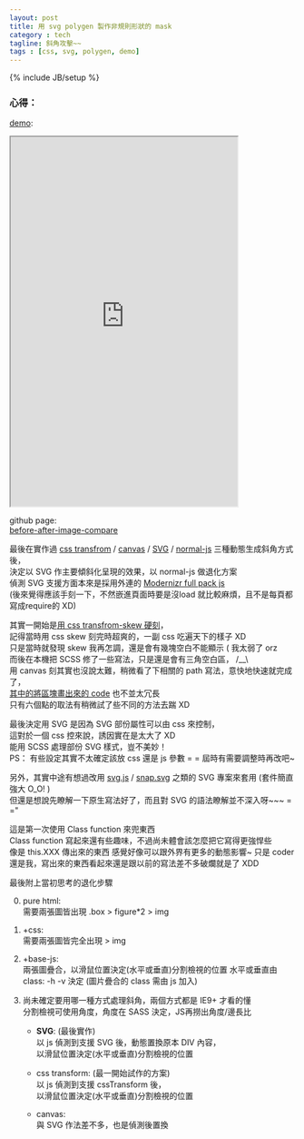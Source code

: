 ```yaml
---
layout: post
title: 用 svg polygen 製作非規則形狀的 mask
category : tech
tagline: 斜角攻擊~~
tags : [css, svg, polygen, demo]
---
```

{% include JB/setup %}

### 心得：

<a href="http://rplus.github.io/before-after-image-compare/assets/">demo</a>:

<iframe src="http://rplus.github.io/before-after-image-compare/assets/" width="400" height="650"> </iframe>

github page:  
[before-after-image-compare](https://github.com/Rplus/before-after-image-compare)

最後在實作過 [css transfrom](https://github.com/Rplus/before-after-image-compare/tree/cssTransformDONE) / [canvas](https://github.com/Rplus/before-after-image-compare/tree/canvasDONE) / [SVG](https://github.com/Rplus/before-after-image-compare/tree/svgDONE) / [normal-js](https://github.com/Rplus/before-after-image-compare/tree/normalCompare) 三種動態生成斜角方式後，  
決定以 SVG 作主要傾斜化呈現的效果，以 normal-js 做退化方案  
偵測 SVG 支援方面本來是採用外連的 [Modernizr full pack js](http://cdnjs.cloudflare.com/ajax/libs/modernizr/2.7.1/modernizr.min.js)  
(後來覺得應該手刻一下，不然嵌進頁面時要是沒load 就比較麻煩，且不是每頁都寫成require的 XD)

其實一開始是[用 css transfrom-skew 硬刻](http://codepen.io/Rplus/pen/isvDK)，  
記得當時用 css skew 刻完時超爽的，一副 css 吃遍天下的樣子 XD  
只是當時就發現 skew 我再怎調，還是會有幾塊空白不能顯示 ( 我太弱了 orz  
而後在本機把 SCSS 修了一些寫法，只是還是會有三角空白區， /__\  
用 canvas 刻其實也沒說太難，稍微看了下相關的 path 寫法，意快地快速就完成了，  
[其中的將區塊畫出來的 code](https://github.com/Rplus/before-after-image-compare/blob/canvasDONE/assets/script/app.js#L74) 也不並太冗長  
只有六個點的取法有稍微試了些不同的方法去踹 XD

最後決定用 SVG 是因為 SVG 部份屬性可以由 css 來控制，  
這對於一個 css 控來說，誘因實在是太大了 XD  
能用 SCSS 處理部份 SVG 樣式，豈不美妙！  
PS： 有些設定其實不太確定該放 css 還是 js 參數 = = 屆時有需要調整時再改吧~

另外，其實中途有想過改用 [svg.js](http://svgjs.com/) / [snap.svg](http://snapsvg.io/start/) 之類的 SVG 專案來套用 (套件簡直強大 O_O! )  
但還是想說先瞭解一下原生寫法好了，而且對 SVG 的語法瞭解並不深入呀~~~ = ="

這是第一次使用 Class function 來兜東西  
Class function 寫起來還有些趣味，不過尚未體會該怎麼把它寫得更強悍些  
像是 this.XXX 傳出來的東西 感覺好像可以跟外界有更多的動態影響~
只是 coder 還是我，寫出來的東西看起來還是跟以前的寫法差不多破爛就是了 XDD

最後附上當初思考的退化步驟

0. pure html:  
    需要兩張圖皆出現
    .box > figure\*2 > img

1. +css:  
    需要兩張圖皆完全出現 > img

2. +base-js:  
    兩張圖疊合，以滑鼠位置決定(水平或垂直)分割檢視的位置
    水平或垂直由 class: -h -v 決定
    (圖片疊合的 class 需由 js 加入)

3. 尚未確定要用哪一種方式處理斜角，兩個方式都是 IE9+ 才看的懂  
    分割檢視可使用角度，角度在 SASS 決定，JS再撈出角度/邊長比
    + **SVG**: (最後實作)  
        以 js 偵測到支援 SVG 後，動態置換原本 DIV 內容，  
        以滑鼠位置決定(水平或垂直)分割檢視的位置

    + css transform: (最一開始試作的方案)  
        以 js 偵測到支援 cssTransform 後，  
        以滑鼠位置決定(水平或垂直)分割檢視的位置

    + canvas:  
        與 SVG 作法差不多，也是偵測後置換

